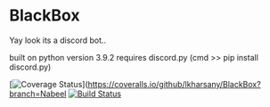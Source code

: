 # BlackBox

Yay look its a discord bot..

built on python version 3.9.2
requires discord.py
(cmd >> pip install discord.py)

[![Coverage Status](https://coveralls.io/repos/github/lkharsany/BlackBox/badge.svg?branch=Nabeel)](https://coveralls.io/github/lkharsany/BlackBox?branch=Nabeel
[![Build Status](https://travis-ci.com/lkharsany/BlackBox.svg?branch=main)](https://travis-ci.com/lkharsany/BlackBox)
